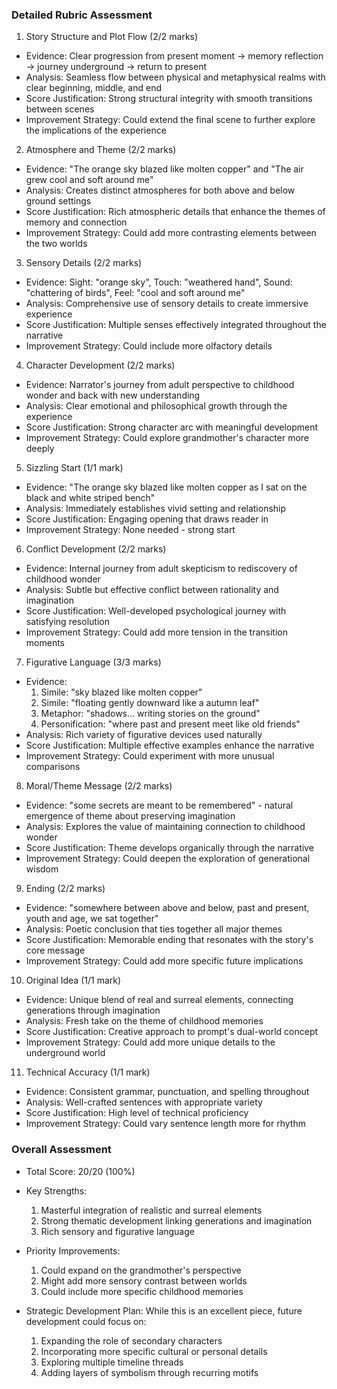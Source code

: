 ### Detailed Rubric Assessment

1. Story Structure and Plot Flow (2/2 marks)

- Evidence: Clear progression from present moment → memory reflection → journey underground → return to present
- Analysis: Seamless flow between physical and metaphysical realms with clear beginning, middle, and end
- Score Justification: Strong structural integrity with smooth transitions between scenes
- Improvement Strategy: Could extend the final scene to further explore the implications of the experience

2. Atmosphere and Theme (2/2 marks)

- Evidence: "The orange sky blazed like molten copper" and "The air grew cool and soft around me"
- Analysis: Creates distinct atmospheres for both above and below ground settings
- Score Justification: Rich atmospheric details that enhance the themes of memory and connection
- Improvement Strategy: Could add more contrasting elements between the two worlds

3. Sensory Details (2/2 marks)

- Evidence: Sight: "orange sky", Touch: "weathered hand", Sound: "chattering of birds", Feel: "cool and soft around me"
- Analysis: Comprehensive use of sensory details to create immersive experience
- Score Justification: Multiple senses effectively integrated throughout the narrative
- Improvement Strategy: Could include more olfactory details

4. Character Development (2/2 marks)

- Evidence: Narrator's journey from adult perspective to childhood wonder and back with new understanding
- Analysis: Clear emotional and philosophical growth through the experience
- Score Justification: Strong character arc with meaningful development
- Improvement Strategy: Could explore grandmother's character more deeply

5. Sizzling Start (1/1 mark)

- Evidence: "The orange sky blazed like molten copper as I sat on the black and white striped bench"
- Analysis: Immediately establishes vivid setting and relationship
- Score Justification: Engaging opening that draws reader in
- Improvement Strategy: None needed - strong start

6. Conflict Development (2/2 marks)

- Evidence: Internal journey from adult skepticism to rediscovery of childhood wonder
- Analysis: Subtle but effective conflict between rationality and imagination
- Score Justification: Well-developed psychological journey with satisfying resolution
- Improvement Strategy: Could add more tension in the transition moments

7. Figurative Language (3/3 marks)

- Evidence:
  1. Simile: "sky blazed like molten copper"
  2. Simile: "floating gently downward like a autumn leaf"
  3. Metaphor: "shadows... writing stories on the ground"
  4. Personification: "where past and present meet like old friends"
- Analysis: Rich variety of figurative devices used naturally
- Score Justification: Multiple effective examples enhance the narrative
- Improvement Strategy: Could experiment with more unusual comparisons

8. Moral/Theme Message (2/2 marks)

- Evidence: "some secrets are meant to be remembered" - natural emergence of theme about preserving imagination
- Analysis: Explores the value of maintaining connection to childhood wonder
- Score Justification: Theme develops organically through the narrative
- Improvement Strategy: Could deepen the exploration of generational wisdom

9. Ending (2/2 marks)

- Evidence: "somewhere between above and below, past and present, youth and age, we sat together"
- Analysis: Poetic conclusion that ties together all major themes
- Score Justification: Memorable ending that resonates with the story's core message
- Improvement Strategy: Could add more specific future implications

10. Original Idea (1/1 mark)

- Evidence: Unique blend of real and surreal elements, connecting generations through imagination
- Analysis: Fresh take on the theme of childhood memories
- Score Justification: Creative approach to prompt's dual-world concept
- Improvement Strategy: Could add more unique details to the underground world

11. Technical Accuracy (1/1 mark)

- Evidence: Consistent grammar, punctuation, and spelling throughout
- Analysis: Well-crafted sentences with appropriate variety
- Score Justification: High level of technical proficiency
- Improvement Strategy: Could vary sentence length more for rhythm

### Overall Assessment

- Total Score: 20/20 (100%)

- Key Strengths:

  1. Masterful integration of realistic and surreal elements
  2. Strong thematic development linking generations and imagination
  3. Rich sensory and figurative language

- Priority Improvements:

  1. Could expand on the grandmother's perspective
  2. Might add more sensory contrast between worlds
  3. Could include more specific childhood memories

- Strategic Development Plan:
  While this is an excellent piece, future development could focus on:
  1. Expanding the role of secondary characters
  2. Incorporating more specific cultural or personal details
  3. Exploring multiple timeline threads
  4. Adding layers of symbolism through recurring motifs
